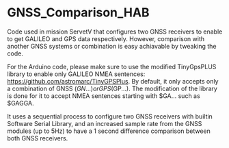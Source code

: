 # GNSS_Comparison_HAB
Code used in mission ServetV that configures two GNSS receivers to enable to get GALILEO and GPS data respectively. However, comparison with another GNSS systems or combination is easy achiavable by tweaking the code.

For the Arduino code, please make sure to use the modified TinyGpsPLUS library to enable only GALILEO NMEA sentences: https://github.com/astromarc/TinyGPSPlus. By default, it only accepts only a combination of GNSS ($GN...) or GPS ($GP...). The modification of the library is done for it to accept NMEA sentences starting with $GA... such as $GAGGA.

It uses a sequential process to configure two GNSS receivers with builtin Software Serial Library, and an increased sample rate from the GNSS modules (up to 5Hz) to have a 1 second difference comparison between both GNSS receivers.
